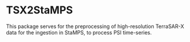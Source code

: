 # TSX2StaMPS
This package serves for the preprocessing of high-resolution TerraSAR-X data for the ingestion in StaMPS, to process PSI time-series.
